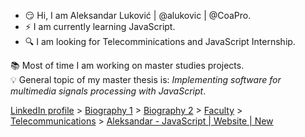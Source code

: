 - :smirk: Hi, I am Aleksandar Luković | @alukovic | @CoaPro.
- :zap: I am currently learning JavaScript.
- :mag: I am looking for Telecomminications and JavaScript Internship.

:books: Most of time I am working on master studies projects. <br>
:bulb: General topic of my master thesis is: *Implementing software for multimedia signals processing with JavaScript*.


 [LinkedIn profile](https://linkedin.com/in/aleksandar-lukovic) > [Biography 1](https://aleksandarlukovic.herokuapp.com/profil/profile) > [Biography 2](https://aleksandarlukovic.herokuapp.com/root/opis´) > [Faculty](https://aleksandarlukovic.herokuapp.com/profil/faculty) > [Telecommunications](https://aleksandarlukovic.herokuapp.com/telekomunikacije) > [Aleksandar - JavaScript | Website | New](https://aleksandar-js.herokuapp.com)
